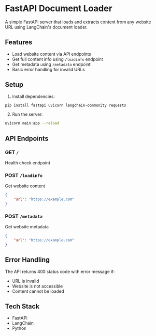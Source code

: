 # FastAPI Document Loader

A simple FastAPI server that loads and extracts content from any website URL using LangChain's document loader.

## Features
- Load website content via API endpoints
- Get full content info using `/loadinfo` endpoint
- Get metadata using `/metadata` endpoint
- Basic error handling for invalid URLs

## Setup
1. Install dependencies:
```bash
pip install fastapi uvicorn langchain-community requests
```

2. Run the server:
```bash
uvicorn main:app --reload
```

## API Endpoints

### GET `/`
Health check endpoint

### POST `/loadinfo`
Get website content
```json
{
    "url": "https://example.com"
}
```

### POST `/metadata`
Get website metadata
```json
{
    "url": "https://example.com"
}
```

## Error Handling
The API returns 400 status code with error message if:
- URL is invalid
- Website is not accessible
- Content cannot be loaded

## Tech Stack
- FastAPI
- LangChain
- Python
